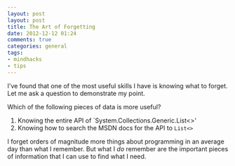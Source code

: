 ```yaml
---
layout: post
layout: post
title: The Art of Forgetting
date: 2012-12-12 01:24
comments: true
categories: general
tags:
- mindhacks
- tips
---
```


I've found that one of the most useful skills I have is knowing what
to forget. Let me ask a question to demonstrate my point.

<!-- more -->

Which of the following pieces of data is more useful?

1. Knowing the entire API of `System.Collections.Generic.List<>'
2. Knowing how to search the MSDN docs for the API to `List<>`

I forget orders of magnitude more things about programming in an
average day than what I remember. But what I _do_ remember are the
important pieces of information that I can use to find what I need.
